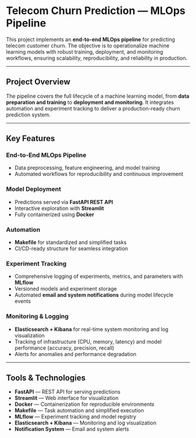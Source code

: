 # Telecom Churn Prediction — MLOps Pipeline

This project implements an **end-to-end MLOps pipeline** for predicting telecom customer churn. The objective is to operationalize machine learning models with robust training, deployment, and monitoring workflows, ensuring scalability, reproducibility, and reliability in production.

---

## Project Overview

The pipeline covers the full lifecycle of a machine learning model, from **data preparation and training** to **deployment and monitoring**. It integrates automation and experiment tracking to deliver a production-ready churn prediction system.

---

## Key Features

### **End-to-End MLOps Pipeline**
- Data preprocessing, feature engineering, and model training  
- Automated workflows for reproducibility and continuous improvement  

### **Model Deployment**
- Predictions served via **FastAPI REST API**  
- Interactive exploration with **Streamlit**  
- Fully containerized using **Docker**  

### **Automation**
- **Makefile** for standardized and simplified tasks  
- CI/CD-ready structure for seamless integration  

### **Experiment Tracking**
- Comprehensive logging of experiments, metrics, and parameters with **MLflow**  
- Versioned models and experiment storage  
- Automated **email and system notifications** during model lifecycle events  

### **Monitoring & Logging**
- **Elasticsearch + Kibana** for real-time system monitoring and log visualization  
- Tracking of infrastructure (CPU, memory, latency) and model performance (accuracy, precision, recall)  
- Alerts for anomalies and performance degradation  

---

## Tools & Technologies

- **FastAPI** — REST API for serving predictions  
- **Streamlit** — Web interface for visualization  
- **Docker** — Containerization for reproducible environments  
- **Makefile** — Task automation and simplified execution  
- **MLflow** — Experiment tracking and model registry  
- **Elasticsearch + Kibana** — Monitoring and log visualization  
- **Notification System** — Email and system alerts  
